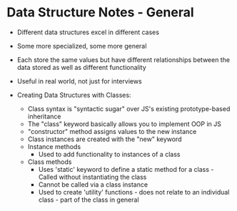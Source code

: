 # Data Structure Notes - General

- Different data structures excel in different cases
- Some more specialized, some more general
- Each store the same values but have different relationships between the data stored as well as different functionality
- Useful in real world, not just for interviews

- Creating Data Structures with Classes:
  - Class syntax is "syntactic sugar" over JS's existing prototype-based inheritance
  - The "class" keyword basically allows you to implement OOP in JS
  - "constructor" method assigns values to the new instance
  - Class instances are created with the "new" keyword
  - Instance methods
    - Used to add functionality to instances of a class
  - Class methods
    - Uses 'static' keyword to define a static method for a class - Called without instantiating the class
    - Cannot be called via a class instance
    - Used to create 'utility' functions - does not relate to an individual class - part of the class in general
